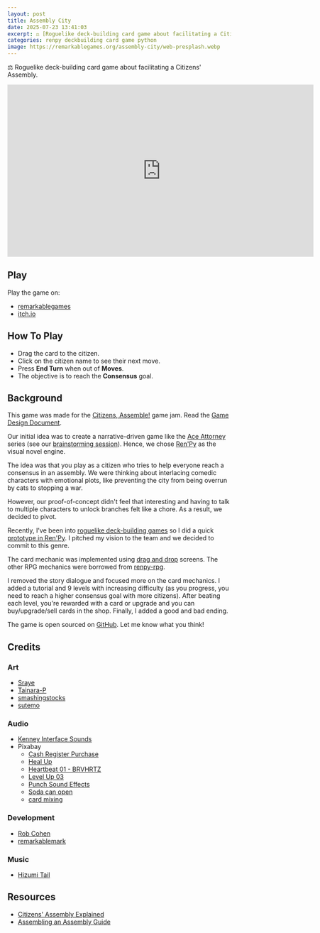 ```yaml
---
layout: post
title: Assembly City
date: 2025-07-23 13:41:03
excerpt: ⚖️ [Roguelike deck-building card game about facilitating a Citizens' Assembly.](/posts/assembly-city)
categories: renpy deckbuilding card game python
image: https://remarkablegames.org/assembly-city/web-presplash.webp
---
```


⚖️ Roguelike deck-building card game about facilitating a Citizens' Assembly.

<iframe src="https://remarkablegames.org/assembly-city/" frameBorder="0" width="690" height="388" style="display: block; margin: 0 auto;"></iframe>

## Play

Play the game on:

- [remarkablegames](https://remarkablegames.org/assembly-city)
- [itch.io](https://remarkablegames.itch.io/assembly-city)

## How To Play

- Drag the card to the citizen.
- Click on the citizen name to see their next move.
- Press **End Turn** when out of **Moves**.
- The objective is to reach the **Consensus** goal.

## Background

This game was made for the [Citizens, Assemble!](https://itch.io/jam/citizens-assemble) game jam. Read the [Game Design Document](https://docs.google.com/document/d/1PNHJMR5JvdEDIB-idLO4p4yMY9trMl1CO2deXqtjP_8/edit).

Our initial idea was to create a narrative-driven game like the [Ace Attorney](https://en.wikipedia.org/wiki/Ace_Attorney) series (see our [brainstorming session](https://excalidraw.com/#json=6czVMRbr8qxWM-nVA6Zlt,Zd68FBkx9bQ8ZplCWGlyBg)). Hence, we chose [Ren'Py](https://www.renpy.org/) as the visual novel engine.

The idea was that you play as a citizen who tries to help everyone reach a consensus in an assembly. We were thinking about interlacing comedic characters with emotional plots, like preventing the city from being overrun by cats to stopping a war.

However, our proof-of-concept didn't feel that interesting and having to talk to multiple characters to unlock branches felt like a chore. As a result, we decided to pivot.

Recently, I've been into [roguelike deck-building games](https://en.wikipedia.org/wiki/Roguelike_deck-building_game) so I did a quick [prototype in Ren'Py](https://github.com/remarkablegames/renpy-deckbuilder). I pitched my vision to the team and we decided to commit to this genre.

The card mechanic was implemented using [drag and drop](https://www.renpy.org/doc/html/drag_drop.html) screens. The other RPG mechanics were borrowed from [renpy-rpg](https://github.com/remarkablegames/renpy-rpg).

I removed the story dialogue and focused more on the card mechanics. I added a tutorial and 9 levels with increasing difficulty (as you progress, you need to reach a higher consensus goal with more citizens). After beating each level, you're rewarded with a card or upgrade and you can buy/upgrade/sell cards in the shop. Finally, I added a good and bad ending.

The game is open sourced on [GitHub](https://github.com/remarkablegames/assembly-city). Let me know what you think!

## Credits

### Art

- [Sraye](https://sraye.itch.io/mature-male-character-sprites)
- [Tainara-P](https://tainara-p.itch.io/)
- [smashingstocks](https://www.flaticon.com/free-icon/justice-scale_6744071)
- [sutemo](https://sutemo.itch.io/)

### Audio

- [Kenney Interface Sounds](https://kenney.nl/assets/interface-sounds)
- Pixabay
  - [Cash Register Purchase](https://pixabay.com/sound-effects/cash-register-purchase-87313/)
  - [Heal Up](https://pixabay.com/sound-effects/heal-up-39285/)
  - [Heartbeat 01 - BRVHRTZ](https://pixabay.com/sound-effects/heartbeat-01-brvhrtz-225058/)
  - [Level Up 03](https://pixabay.com/sound-effects/level-up-03-199576/)
  - [Punch Sound Effects](https://pixabay.com/sound-effects/punch-sound-effects-28649/)
  - [Soda can open](https://pixabay.com/sound-effects/soda-can-open-183214/)
  - [card mixing](https://pixabay.com/sound-effects/card-mixing-48088/)

### Development

- [Rob Cohen](https://github.com/rmacohen)
- [remarkablemark](https://github.com/remarkablemark)

### Music

- [Hizumi Tail](https://hizumi-tail.itch.io/)

## Resources

- [Citizens' Assembly Explained](https://assemblyexplainer.com/)
- [Assembling an Assembly Guide](https://assemblyguide.demnext.org/)
